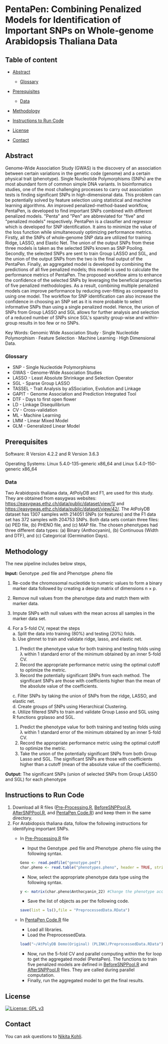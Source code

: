 #  PentaPen: Combining Penalized Models for Identification of Important SNPs on Whole-genome Arabidopsis Thaliana Data

##  Table of content

- [Abstract](#abstract)
  * [Glossary](#glossary)

- [Prerequisites](#prerequisites)
  * [Data](#data)
  
- [Methodology](#methodology)
  
- [Instructions to Run Code](#instructions-to-run-code)
  
- [License](#license)
  
- [Contact](#contact)
  
##  Abstract

Genome-Wide Association Study (GWAS) is the discovery of  an association between certain variations in the genetic code (genome) and a certain physical trait (phenotype). Single Nucleotide Polymorphisms (SNPs) are the most abundant form of common simple DNA variants. In bioinformatics studies, one of the most challenging processes to carry out association tests is finding significant SNPs in high-dimensional data. This problem can be potentially solved by feature selection using statistical and machine learning algorithms. An improved penalized-method-based workflow, PentaPen, is  developed to find important SNPs combined with different penalized models. "Penta" and "Pen" are abbreviated for "five" and "penalized models" respectively. PentaPen is a classifier and regressor which is developed for SNP identification. It aims to minimize the value of the loss function while simultaneously optimizing performance metrics. Firstly, all the SNPs of whole-genome SNP data are utilized for training Ridge, LASSO, and Elastic Net. The union of the output SNPs from these three models is taken as the selected SNPs known as SNP Pooling. Secondly, the selected SNPs are sent to train Group LASSO and SGL, and the union of the output SNPs from the two is the final output of the PentaPen. Finally, an aggregated model is developed by combining the predictions of all five penalized models; this model is used to calculate the performance metrics of PentaPen. The proposed workflow aims to enhance the confidence of the selected SNPs by leveraging the beneficial properties of five penalized methodologies. As a result, combining multiple penalized models can improve performance by reducing over-fitting as compared to using one model. The workflow for SNP identification can also increase the confidence in choosing an SNP set as it is more probable to select informative SNPs than using a single penalized model. Hence, the union of SNPs from Group LASSO and SGL allows for further analysis and selection of a reduced number of SNPs since SGL's sparsity group-wise and within-group results in too few or no SNPs.

Key Words: Genomic Wide Association Study  ·  Single Nucleotide Polymorphism  ·  Feature Selection  ·  Machine Learning  ·  High Dimensional Data.

### Glossary

* SNP - Single Nucleotide Polymorphisms
* GWAS - Genome-Wide Association Studies
* LASSO - Least Absolute Shrinkage and Selection Operator
* SGL - Sparse Group LASSO
* TASSEL - Trait Analysis by aSSociation, Evolution and Linkage
* GAPIT -  Genome Association and Prediction Integrated Tool
* DTF -  Days to first open flower
* LD -  Linkage Disequilibrium
* CV - Cross-validation
* ML - Machine Learning
* LMM - Linear Mixed Model
* GLM - Generalized Linear Model

## Prerequisites

Software: R Version 4.2.2 and R Version 3.6.3

Operating Systems: Linux 5.4.0-135-generic x86_64 and Linux 5.4.0-150-generic x86_64

###  Data

Two  Arabidopsis thaliana  data, AtPolyDB and F1, are used for this study. They are obtained from easygwas websites: https://easygwas.ethz.ch/data/public/dataset/view/1/ and https://easygwas.ethz.ch/data/public/dataset/view/42/. The AtPolyDB dataset has 1307 samples with 214051 SNPs (or features) and the F1 data set has 372 samples with 204753 SNPs. Both data sets contain three files: (a) PED file, (b) PHENO file, and (c) MAP file. The chosen phenotypes had three different data types: (a) Binary (Anthocyanin), (b) Continuous (Width and DTF), and (c) Categorical (Germination Days).

##  Methodology

The new pipeline includes below steps,

<b>Input:</b>  Genotype .ped file and Phenotype .pheno file  
1. Re-code the chromosomal nucleotide to numeric values to form a binary marker data followed by creating a design matrix of dimensions n  ×  p.
2. Remove null values from the phenotype data and match them with marker data.  
3. Impute SNPs with null values with the mean across all samples in the marker data set.  
4. For a 5-fold CV, repeat the steps  
a. Split the data into training (80%) and testing (20%) folds.  
b. Use glmnet to train and validate ridge, lasso, and elastic net.
	1. Predict the phenotype value for both training and testing  folds using  λ  within 1 standard error of the minimum obtained by an inner 5-fold CV.  
	2. Record the appropriate performance metric using the optimal cutoff to optimize the metric.  
	3. Record the potentially significant SNPs from each method. The significant SNPs are those with coefficients higher than the mean of the absolute value of the coefficients.

	c. Filter SNPs by taking the union of SNPs from the ridge, LASSO, and elastic net.  
d. Create groups of SNPs using Hierarchical Clustering.  
e. Utilize filtered SNPs to train and validate Group Lasso and SGL using R functions grplasso and SGL.
	1. Predict the phenotype value for both training and testing folds using  λ  within 1 standard error of the minimum obtained by an inner 5-fold CV.  
	2. Record the appropriate performance metric using the optimal cutoff to optimize the metric.  
	3. Take the union of the potentially significant SNPs from both Group Lasso and SGL. The significant SNPs are those with coefficients higher than a cutoff (mean of the absolute value of the coefficients).

<b>Output:</b>  The significant SNPs (union of selected SNPs from Group LASSO and SGL) for each phenotype

## Instructions to Run Code
1. Download all R files ([Pre-Processing.R](https://github.com/nkofficial-1005/PentaPen-Penalized-methodologies-for-important-SNP-identification/blob/main/Pre-Processing.R), [BeforeSNPPool.R](https://github.com/nkofficial-1005/PentaPen-Penalized-methodologies-for-important-SNP-identification/blob/main/BeforeSNPPool.R), [AfterSNPPool.R](https://github.com/nkofficial-1005/PentaPen-Penalized-methodologies-for-important-SNP-identification/blob/main/AfterSNPPool.R), and [PentaPen Code.R](https://github.com/nkofficial-1005/PentaPen-Penalized-methodologies-for-important-SNP-identification/blob/main/PentaPen%20Code.R)) and keep them in the same directory.
2. For Arabidopsis thaliana data, follow the following instructions for identifying important SNPs.
   - In [Pre-Processing.R](https://github.com/nkofficial-1005/PentaPen-Penalized-methodologies-for-important-SNP-identification/blob/main/Pre-Processing.R) file
     - Input the Genotype .ped file and Phenotype .pheno file using the following syntax.
      ```r
      Geno <- read.pedfile("genotype.ped")
      char.pheno <- read.table("phenotypes.pheno", header = TRUE, stringsAsFactors = FALSE, sep = " ")
      ```
      - Now, select the appropriate phenotype data type using the following syntax.
      ```r
      y <- matrix(char.pheno$Anthocyanin_22) #Change the phenotype accordingly
      ```
      - Save the list of objects as per the following code.
      ```r
      save(list = ls(),file = "PreprocessedData.RData")
      ```

   - In [PentaPen Code.R](https://github.com/nkofficial-1005/PentaPen-Penalized-methodologies-for-important-SNP-identification/blob/main/PentaPen%20Code.R) file
     - Load all libraries.
     - Load the PreprocessedData.
      ```r
      load("~/AtPolyDB Demo(Original) (PLINK)/PreprocessedData.RData")
      ```
      - Now, run the 5-fold CV and parallel computing within the for loop to get the aggregated model (PentaPen).
        The functions to train five penalized models are defined in [BeforeSNPPool.R](https://github.com/nkofficial-1005/PentaPen-Penalized-methodologies-for-important-SNP-identification/blob/main/BeforeSNPPool.R) and [AfterSNPPool.R](https://github.com/nkofficial-1005/PentaPen-Penalized-methodologies-for-important-SNP-identification/blob/main/AfterSNPPool.R) files. They are called during parallel computation.
     - Finally, run the aggregated model to get the final results.
       <!--(Comment out the evaluation metrics according to the chosen phenotype.)-->

## License

[![License: GPL v3](https://img.shields.io/badge/License-GPLv3-blue.svg)](https://www.gnu.org/licenses/gpl-3.0)

## Contact
You can ask questions to [Nikita Kohli](mailto:nikita.datascience@gmail.com).
